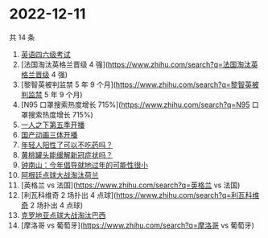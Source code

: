 # 2022-12-11

共 14 条

<!-- BEGIN -->
<!-- 最后更新时间 Sun Dec 11 2022 08:55:06 GMT+0800 (China Standard Time) -->

1. [英语四六级考试](https://www.zhihu.com/search?q=英语四六级考试)
1. [法国淘汰英格兰晋级 4 强](https://www.zhihu.com/search?q=法国淘汰英格兰晋级 4 强)
1. [黎智英被判监禁 5 年 9 个月](https://www.zhihu.com/search?q=黎智英被判监禁 5 年 9 个月)
1. [N95 口罩搜索热度增长 715%](https://www.zhihu.com/search?q=N95 口罩搜索热度增长 715%)
1. [一人之下第五季开播](https://www.zhihu.com/search?q=一人之下第五季开播)
1. [国产动画三体开播](https://www.zhihu.com/search?q=国产动画三体开播)
1. [年轻人阳性了可以不吃药吗？](https://www.zhihu.com/search?q=年轻人阳性了可以不吃药吗？)
1. [黄桃罐头能缓解新冠症状吗？](https://www.zhihu.com/search?q=黄桃罐头能缓解新冠症状吗？)
1. [钟南山：今年倡导就地过年的可能性很小](https://www.zhihu.com/search?q=钟南山：今年倡导就地过年的可能性很小)
1. [阿根廷点球大战淘汰荷兰](https://www.zhihu.com/search?q=阿根廷点球大战淘汰荷兰)
1. [英格兰 vs 法国](https://www.zhihu.com/search?q=英格兰 vs 法国)
1. [利瓦科维奇 2 场扑出 4 点球](https://www.zhihu.com/search?q=利瓦科维奇 2 场扑出 4 点球)
1. [克罗地亚点球大战淘汰巴西](https://www.zhihu.com/search?q=克罗地亚点球大战淘汰巴西)
1. [摩洛哥 vs 葡萄牙](https://www.zhihu.com/search?q=摩洛哥 vs 葡萄牙)

<!-- END -->
